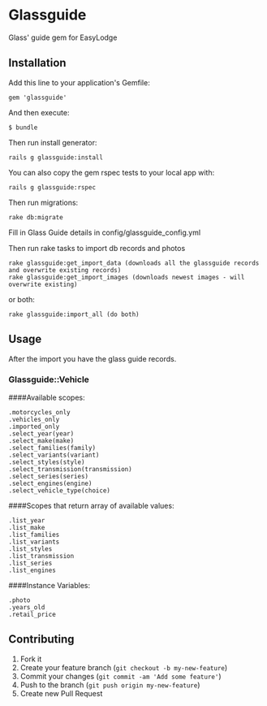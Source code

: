 # Glassguide

Glass' guide gem for EasyLodge

## Installation

Add this line to your application's Gemfile:

    gem 'glassguide'

And then execute:

    $ bundle

Then run install generator:

    rails g glassguide:install

You can also copy the gem rspec tests to your local app with:

    rails g glassguide:rspec

Then run migrations:

    rake db:migrate

Fill in Glass Guide details in config/glassguide_config.yml

Then run rake tasks to import db records and photos

    rake glassguide:get_import_data (downloads all the glassguide records and overwrite existing records)
    rake glassguide:get_import_images (downloads newest images - will overwrite existing)

  or both:

    rake glassguide:import_all (do both)

## Usage

  After the import you have the glass guide records.

### Glassguide::Vehicle

####Available scopes:

    .motorcycles_only
    .vehicles_only
    .imported_only
    .select_year(year)
    .select_make(make)
    .select_families(family)
    .select_variants(variant)
    .select_styles(style)
    .select_transmission(transmission)
    .select_series(series)
    .select_engines(engine)
    .select_vehicle_type(choice)

####Scopes that return array of available values:

    .list_year
    .list_make
    .list_families
    .list_variants
    .list_styles
    .list_transmission
    .list_series
    .list_engines

####Instance Variables:

    .photo
    .years_old
    .retail_price

## Contributing

1. Fork it
2. Create your feature branch (`git checkout -b my-new-feature`)
3. Commit your changes (`git commit -am 'Add some feature'`)
4. Push to the branch (`git push origin my-new-feature`)
5. Create new Pull Request
